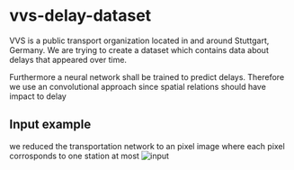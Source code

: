 # vvs-delay-dataset

VVS is a public transport organization located in and around Stuttgart, Germany.
We are trying to create a dataset which contains data about delays that appeared
over time.

Furthermore a neural network shall be trained to predict delays.
Therefore we use an convolutional approach since spatial relations should have impact to delay
## Input example
we reduced the transportation network to an pixel image where each pixel corrosponds to one station at most
![input](https://github.com/jhertfe/vvs-delay/blob/dev/get_coordinates/input.png)
